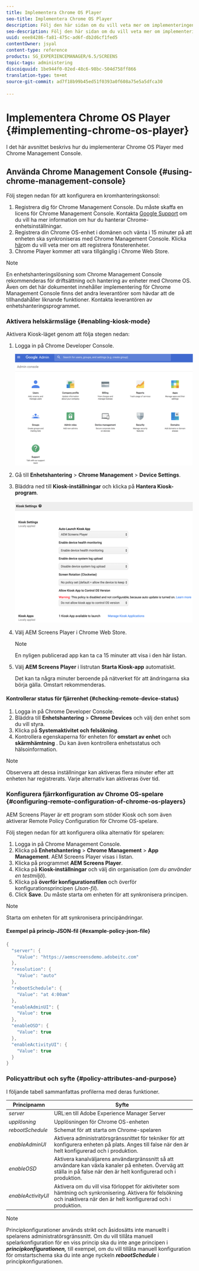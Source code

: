 ```yaml
---
title: Implementera Chrome OS Player
seo-title: Implementera Chrome OS Player
description: Följ den här sidan om du vill veta mer om implementeringen av Chrome OS Player med Chrome Management Console.
seo-description: Följ den här sidan om du vill veta mer om implementeringen av Chrome OS Player med Chrome Management Console.
uuid: eee84286-fa81-475c-ad6f-db2d6cf1fed5
contentOwner: jsyal
content-type: reference
products: SG_EXPERIENCEMANAGER/6.5/SCREENS
topic-tags: administering
discoiquuid: 1be944f0-02ed-48c6-98bc-504d758ff866
translation-type: tm+mt
source-git-commit: ad7f18b99b45ed51f0393a0f608a75e5a5dfca30

---
```



# Implementera Chrome OS Player {#implementing-chrome-os-player}

I det här avsnittet beskrivs hur du implementerar Chrome OS Player med Chrome Management Console.

## Använda Chrome Management Console {#using-chrome-management-console}

Följ stegen nedan för att konfigurera en kromhanteringskonsol:

1. Registrera dig för Chrome Management Console. Du måste skaffa en licens för Chrome Management Console. Kontakta [Google Support](https://support.google.com/chrome/a/answer/1375678?hl=en&ref_topic=2935995) om du vill ha mer information om hur du hanterar Chrome-enhetsinställningar.
1. Registrera din Chrome OS-enhet i domänen och vänta i 15 minuter på att enheten ska synkroniseras med Chrome Management Console. Klicka [här](https://support.google.com/chrome/a/answer/1360534?hl=en)om du vill veta mer om att registrera fönsterenheter.
1. Chrome Player kommer att vara tillgänglig i Chrome Web Store.

>[!NOTE]
>
>En enhetshanteringslösning som Chrome Management Console rekommenderas för driftsättning och hantering av enheter med Chrome OS. Även om det här dokumentet innehåller implementering för Chrome Management Console finns det andra leverantörer som hävdar att de tillhandahåller liknande funktioner. Kontakta leverantören av enhetshanteringsprogrammet.

### Aktivera helskärmsläge {#enabling-kiosk-mode}

Aktivera Kiosk-läget genom att följa stegen nedan:

1. Logga in på Chrome Developer Console.

   ![screen_shot_2017-12-08at20303pm](assets/screen_shot_2017-12-08at20303pm.png)

1. Gå till **Enhetshantering** > **Chrome Management** > **Device Settings**.
1. Bläddra ned till **Kiosk-inställningar** och klicka på **Hantera Kiosk-program**.

   ![kiosk](assets/kiosk.png)

1. Välj AEM Screens Player i Chrome Web Store.

   >[!NOTE]
   >
   >En nyligen publicerad app kan ta ca 15 minuter att visa i den här listan.

1. Välj **AEM Screens Player** i listrutan **Starta Kiosk-app** automatiskt.

   Det kan ta några minuter beroende på nätverket för att ändringarna ska börja gälla. Omstart rekommenderas.

#### Kontrollerar status för fjärrenhet {#checking-remote-device-status}

1. Logga in på Chrome Developer Console.
1. Bläddra till **Enhetshantering** > **Chrome Devices** och välj den enhet som du vill styra.
1. Klicka på **Systemaktivitet och felsökning**.
1. Kontrollera egenskaperna för enheten för **omstart av enhet** och **skärmhämtning** . Du kan även kontrollera enhetsstatus och hälsoinformation.

>[!NOTE]
>
>Observera att dessa inställningar kan aktiveras flera minuter efter att enheten har registrerats. Varje alternativ kan aktiveras över tid.

### Konfigurera fjärrkonfiguration av Chrome OS-spelare {#configuring-remote-configuration-of-chrome-os-players}

AEM Screens Player är ett program som stöder Kiosk och som även aktiverar Remote Policy Configuration för Chrome OS-spelare.

Följ stegen nedan för att konfigurera olika alternativ för spelaren:

1. Logga in på Chrome Management Console.
1. Klicka på **Enhetshantering** > **Chrome Management** > **App Management**. AEM Screens Player visas i listan.
1. Klicka på programmet **AEM Screens Player**.
1. Klicka på **Kiosk-inställningar** och välj din organisation (*om du använder en testmiljö*).
1. Klicka på **överför konfigurationsfilen** och överför konfigurationsprincipen (*Json-fil*).
1. Click **Save**. Du måste starta om enheten för att synkronisera principen.

>[!NOTE]
>
>Starta om enheten för att synkronisera principändringar.

#### Exempel på princip-JSON-fil {#example-policy-json-file}

```java
{
  "server": {
    "Value": "https://aemscreensdemo.adobeitc.com"
  },
  "resolution": {
    "Value": "auto"
  },
  "rebootSchedule": {
    "Value": "at 4:00am"
  },
  "enableAdminUI": {
    "Value": true
  },
  "enableOSD": {
    "Value": true
  },
  "enableActivityUI": {
    "Value": true
  }
}
```

### Policyattribut och syfte {#policy-attributes-and-purpose}

I följande tabell sammanfattas profilerna med deras funktioner.

| **Principnamn** | **Syfte** |
|---|---|
| *server* | URL:en till Adobe Experience Manager Server |
| *upplösning* | Upplösningen för Chrome OS-enheten |
| *rebootSchedule* | Schemat för att starta om Chrome-spelaren |
| *enableAdminUI* | Aktivera administratörsgränssnittet för tekniker för att konfigurera enheten på plats. Anges till false när den är helt konfigurerad och i produktion. |
| *enableOSD* | Aktivera kanalväljarens användargränssnitt så att användare kan växla kanaler på enheten. Överväg att ställa in på false när den är helt konfigurerad och i produktion. |
| *enableActivityUI* | Aktivera om du vill visa förloppet för aktiviteter som hämtning och synkronisering. Aktivera för felsökning och inaktivera när den är helt konfigurerad och i produktion. |

>[!NOTE]
>
>Principkonfigurationer används strikt och åsidosätts inte manuellt i spelarens administratörsgränssnitt. Om du vill tillåta manuell spelarkonfiguration för en viss princip ska du inte ange principen i ***principkonfigurationen,*** till exempel, om du vill tillåta manuell konfiguration för omstartschema ska du inte ange nyckeln ***rebootSchedule*** i principkonfigurationen.
